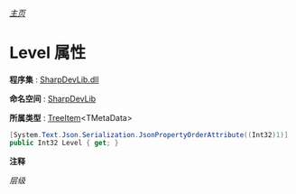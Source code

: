 ###### [主页](./Index.md "主页")

# Level 属性

**程序集** : [SharpDevLib.dll](./SharpDevLib.assembly.md "SharpDevLib.dll")

**命名空间** : [SharpDevLib](./SharpDevLib.namespace.md "SharpDevLib")

**所属类型** : [TreeItem](./SharpDevLib.TreeItem.1.md "TreeItem")\<TMetaData\>

``` csharp
[System.Text.Json.Serialization.JsonPropertyOrderAttribute((Int32)1)]
public Int32 Level { get; }
```

**注释**

*层级*



